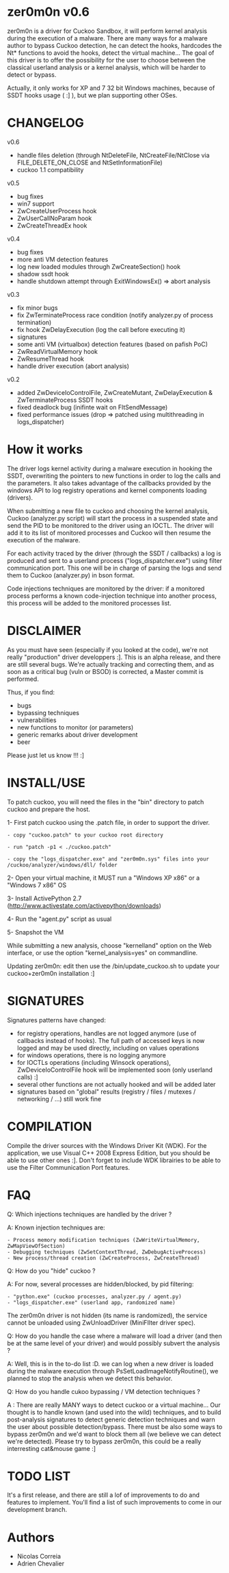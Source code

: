 zer0m0n v0.6
============

zer0m0n is a driver for Cuckoo Sandbox, it will perform kernel analysis during the execution of a malware. There are many ways for a malware author to bypass Cuckoo detection, he can detect the hooks, hardcodes the Nt* functions to avoid the hooks, detect the virtual machine... The goal of this driver is to offer the possibility for the user to choose between the classical userland analysis or a kernel analysis, which will be harder to detect or bypass.

Actually, it only works for XP and 7 32 bit Windows machines, because of SSDT hooks usage ( :] ), but we plan supporting other OSes.

CHANGELOG
=========

v0.6
+ handle files deletion (through NtDeleteFile, NtCreateFile/NtClose via FILE_DELETE_ON_CLOSE and NtSetInformationFile)
+ cuckoo 1.1 compatibility

v0.5
+ bug fixes
+ win7 support
+ ZwCreateUserProcess hook 
+ ZwUserCallNoParam hook
+ ZwCreateThreadEx hook

v0.4
+ bug fixes
+ more anti VM detection features
+ log new loaded modules through ZwCreateSection() hook
+ shadow ssdt hook
+ handle shutdown attempt through ExitWindowsEx() => abort analysis

v0.3
+ fix minor bugs
+ fix ZwTerminateProcess race condition (notify analyzer.py of process termination)
+ fix hook ZwDelayExecution (log the call before executing it)
+ signatures
+ some anti VM (virtualbox) detection features (based on pafish PoC)
+ ZwReadVirtualMemory hook
+ ZwResumeThread hook
+ handle driver execution (abort analysis)


v0.2
+ added ZwDeviceIoControlFile, ZwCreateMutant, ZwDelayExecution & ZwTerminateProcess SSDT hooks
+ fixed deadlock bug (inifinte wait on FltSendMessage)
+ fixed performance issues (drop => patched using multithreading in logs_dispatcher)

How it works
============

The driver logs kernel activity during a malware execution in hooking the SSDT, overwriting the pointers to new functions in order to log the calls and the parameters. It also takes advantage of the callbacks provided by the windows API to log registry operations and kernel components loading (drivers).

When submitting a new file to cuckoo and choosing the kernel analysis, Cuckoo (analyzer.py script) will start the process in a suspended state and send the PID to be monitored to the driver using an IOCTL. The driver will add it to its list of monitored processes and Cuckoo will then resume the execution of the malware.

For each activity traced by the driver (through the SSDT / callbacks) a log is produced and sent to a userland process ("logs_dispatcher.exe") using filter communication port. This one will be in charge of parsing the logs and send them to Cuckoo (analyzer.py) in bson format.

Code injections techniques are monitored by the driver: if a monitored process performs a known code-injection technique into another process, this process will be added to the monitored processes list.

DISCLAIMER
==========

As you must have seen (especially if you looked at the code), we're not really "production" driver developpers :]. This is an alpha release, and there are still several bugs. We're actually tracking and correcting them, and as soon as a critical bug (vuln or BSOD) is corrected, a Master commit is performed.

Thus, if you find:
- bugs
- bypassing techniques
- vulnerabilities
- new functions to monitor (or parameters)
- generic remarks about driver development
- beer

Please just let us know !!! :]

INSTALL/USE
===========

To patch cuckoo, you will need the files in the "bin" directory to patch cuckoo and prepare the host.

 1- First patch cuckoo using the .patch file, in order to support the driver.

    - copy "cuckoo.patch" to your cuckoo root directory
  
    - run "patch -p1 < ./cuckoo.patch"
  
    - copy the "logs_dispatcher.exe" and "zer0m0n.sys" files into your /cuckoo/analyzer/windows/dll/ folder
   
 2- Open your virtual machine, it MUST run a "Windows XP x86" or a "Windows 7 x86" OS

 3- Install ActivePython 2.7 (http://www.activestate.com/activepython/downloads)

 4- Run the "agent.py" script as usual

 5- Snapshot the VM

While submitting a new analysis, choose "kernelland" option on the Web interface, or use the option "kernel_analysis=yes" on commandline.

Updating zer0m0n: edit then use the /bin/update_cuckoo.sh to update your cuckoo+zer0m0n installation :]

SIGNATURES
==========

Signatures patterns have changed:

- for registry operations, handles are not logged anymore (use of callbacks instead of hooks). The full path of accessed keys is now logged and may be used directly, including on values operations
- for windows operations, there is no logging anymore
- for IOCTLs operations (including Winsock operations), ZwDeviceIoControlFile hook will be implemented soon (only userland calls) :]
- several other functions are not actually hooked and will be added later
- signatures based on "global" results (registry / files / mutexes / networking / ...) still work fine

COMPILATION
===========

Compile the driver sources with the Windows Driver Kit (WDK).
For the application, we use Visual C++ 2008 Express Edition, but you should be able to use other ones :]. Don't forget to include WDK librairies to be able to use the Filter Communication Port features.

FAQ
===

Q: Which injections techniques are handled by the driver ?

A: Known injection techniques are:

    - Process memory modification techniques (ZwWriteVirtualMemory, ZwMapViewOfSection)
    - Debugging techniques (ZwSetContextThread, ZwDebugActiveProcess)
    - New process/thread creation (ZwCreateProcess, ZwCreateThread)

Q: How do you "hide" cuckoo ?

A: For now, several processes are hidden/blocked, by pid filtering:

    - "python.exe" (cuckoo processes, analyzer.py / agent.py)
    - "logs_dispatcher.exe" (userland app, randomized name)

The zer0m0n driver is not hidden (its name is randomized), the service cannot be unloaded using ZwUnloadDriver (MiniFIlter driver spec).

Q: How do you handle the case where a malware will load a driver (and then be at the same level of your driver) and would possibly subvert the analysis ?

A: Well, this is in the to-do list :D. we can log when a new driver is loaded during the malware execution through PsSetLoadImageNotifyRoutine(), we planned to stop the analysis when we detect this behavior.

Q: How do you handle cukoo bypassing / VM detection techniques ?

A : There are really MANY ways to detect cuckoo or a virtual machine... Our thought is to handle known (and used into the wild) techniques, and to build post-analysis signatures to detect generic detection techniques and warn the user about possible detection/bypass. There must be also some ways to bypass zer0m0n and we'd want to block them all (we believe we can detect we're detected). Please try to bypass zer0m0n, this could be a really interresting cat&mouse game :]

TODO LIST
=========

It's a first release, and there are still a lof of improvements to do and features to implement.
You'll find a list of such improvements to come in our development branch.

Authors
=======
- Nicolas Correia
- Adrien Chevalier
